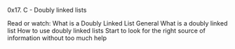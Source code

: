 0x17. C - Doubly linked lists

Read or watch:
What is a Doubly Linked List
General
What is a doubly linked list
How to use doubly linked lists
Start to look for the right source of information without too much help
